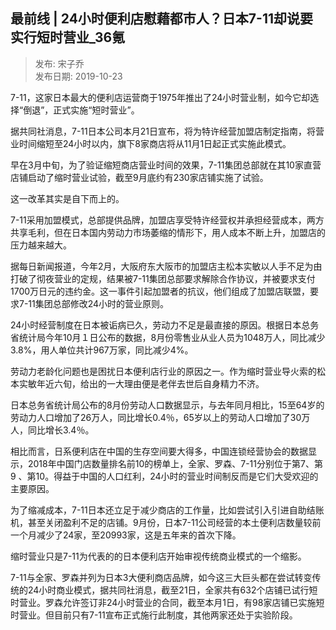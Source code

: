 ## 最前线 | 24小时便利店慰藉都市人？日本7-11却说要实行短时营业_36氪  

> 发布: 宋子乔  
> 发布日期: 2019-10-23  

7-11，这家日本最大的便利店运营商于1975年推出了24小时营业制，如今它却选择“倒退”，正式实施“短时营业”。

据共同社消息，7-11日本公司本月21日宣布，将为特许经营加盟店制定指南，将营业时间缩短至24小时以内，旗下8家商店将从11月1日起正式实施此模式。

早在3月中旬，为了验证缩短商店营业时间的效果，7-11集团总部就在其10家直营店铺启动了缩时营业试验，截至9月底约有230家店铺实施了试验。

这一改革其实是自下而上的。

7-11采用加盟模式，总部提供品牌，加盟店享受特许经营权并承担经营成本，两方共享毛利，但在日本国内劳动力市场萎缩的情形下，用人成本不断上升，加盟店的压力越来越大。

据每日新闻报道，今年2月，大阪府东大阪市的加盟店主松本实敏以人手不足为由打破了彻夜营业的定规，结果被7-11集团总部要求解除合作协议，并被要求支付1700万日元的违约金。这一事件引起加盟者的抗议，他们组成了加盟店联盟，要求7-11集团总部修改24小时的营业原则。

24小时经营制度在日本被诟病已久，劳动力不足是最直接的原因。根据日本总务省统计局今年10月１日公布的数据，8月份零售业从业人员为1048万人，同比减少3.8%，用人单位共计967万家，同比减少4%。

劳动力老龄化问题也是困扰日本便利店行业的原因之一。作为缩时营业导火索的松本实敏年近六旬，给出的一大理由便是老伴去世后自身精力不济。

日本总务省统计局公布的8月份劳动人口数据显示，与去年同月相比，15至64岁的劳动力人口增加了26万人，同比增长0.4％，65岁以上的劳动人口增加了30万人，同比增长3.4％。

相比而言，日系便利店在中国的生存空间要大得多，中国连锁经营协会的数据显示，2018年中国门店数量排名前10的榜单上，全家、罗森、7-11分别位于第7、第9 、第10。得益于中国的人口红利，24小时的营业时间制反而是它们大受欢迎的主要原因。

为了缩减成本，7-11日本还立足于减少商店的工作量，比如尝试引入引进自助结账机，甚至关闭盈利不足的店铺。9月份，日本7-11公司经营的本土便利店数量较前一个月减少了24家，至20993家，这是五年来的首次下降。

缩时营业只是7-11为代表的的日本便利店开始审视传统商业模式的一个缩影。

7-11与全家、罗森并列为日本3大便利商店品牌，如今这三大巨头都在尝试转变传统的24小时商业模式，据共同社消息，截至21日，全家共有632个店铺已试行短时营业。罗森允许签订非24小时营业的合同，截至本月1日，有98家店铺已实施短时营业。但目前只有7-11宣布正式施行此制度，其他两家还处于实验阶段。

